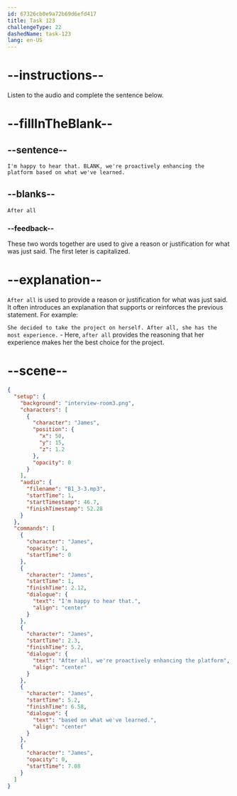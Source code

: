 ```yaml
---
id: 67326cb0e9a72b69d6efd417
title: Task 123
challengeType: 22
dashedName: task-123
lang: en-US
---
```


<!-- (audio) James: I'm happy to hear that. After all, we're proactively enhancing the platform based on what we've learned. -->

# --instructions--

Listen to the audio and complete the sentence below.

# --fillInTheBlank--

## --sentence--

`I'm happy to hear that. BLANK, we're proactively enhancing the platform based on what we've learned.`

## --blanks--

`After all`

### --feedback--

These two words together are used to give a reason or justification for what was just said. The first leter is capitalized.

# --explanation--

`After all` is used to provide a reason or justification for what was just said. It often introduces an explanation that supports or reinforces the previous statement. For example:

`She decided to take the project on herself. After all, she has the most experience.` - Here, `after all` provides the reasoning that her experience makes her the best choice for the project.

# --scene--

```json
{
  "setup": {
    "background": "interview-room3.png",
    "characters": [
      {
        "character": "James",
        "position": {
          "x": 50,
          "y": 15,
          "z": 1.2
        },
        "opacity": 0
      }
    ],
    "audio": {
      "filename": "B1_3-3.mp3",
      "startTime": 1,
      "startTimestamp": 46.7,
      "finishTimestamp": 52.28
    }
  },
  "commands": [
    {
      "character": "James",
      "opacity": 1,
      "startTime": 0
    },
    {
      "character": "James",
      "startTime": 1,
      "finishTime": 2.12,
      "dialogue": {
        "text": "I'm happy to hear that.",
        "align": "center"
      }
    },
    {
      "character": "James",
      "startTime": 2.3,
      "finishTime": 5.2,
      "dialogue": {
        "text": "After all, we're proactively enhancing the platform",
        "align": "center"
      }
    },
    {
      "character": "James",
      "startTime": 5.2,
      "finishTime": 6.58,
      "dialogue": {
        "text": "based on what we've learned.",
        "align": "center"
      }
    },
    {
      "character": "James",
      "opacity": 0,
      "startTime": 7.08
    }
  ]
}
```

